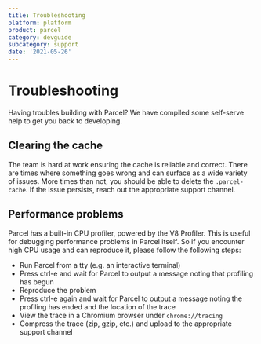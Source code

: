 ```yaml
---
title: Troubleshooting
platform: platform
product: parcel
category: devguide
subcategory: support
date: '2021-05-26'
---
```


# Troubleshooting

Having troubles building with Parcel? We have compiled some self-serve help to get you back to developing.

## Clearing the cache

The team is hard at work ensuring the cache is reliable and correct. There are times where something goes wrong and can surface as a wide variety of issues. More times than not, you should be able to delete the `.parcel-cache`. If the issue persists, reach out the appropriate support channel.

## Performance problems

Parcel has a built-in CPU profiler, powered by the V8 Profiler. This is useful for debugging performance problems in Parcel itself.
So if you encounter high CPU usage and can reproduce it, please follow the following steps:

- Run Parcel from a tty (e.g. an interactive terminal)
- Press ctrl-e and wait for Parcel to output a message noting that profiling has begun
- Reproduce the problem
- Press ctrl-e again and wait for Parcel to output a message noting the profiling has ended and the location of the trace
- View the trace in a Chromium browser under `chrome://tracing`
- Compress the trace (zip, gzip, etc.) and upload to the appropriate support channel

